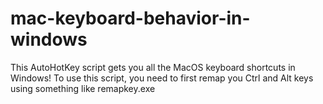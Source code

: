 # mac-keyboard-behavior-in-windows
This AutoHotKey script gets you all the MacOS keyboard shortcuts in Windows! To use this script, you need to first remap you Ctrl and Alt keys using something like remapkey.exe
